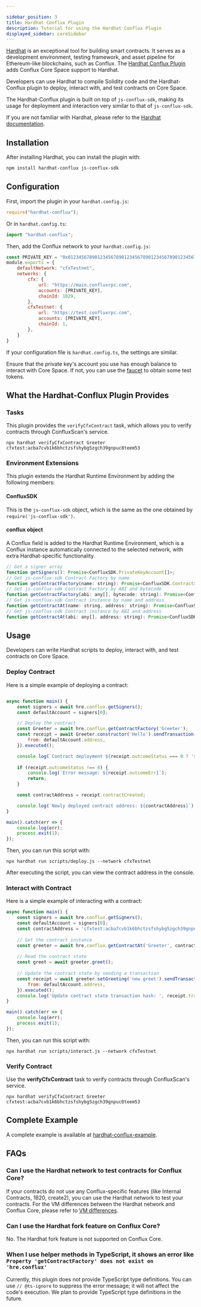 ```yaml
---

sidebar_position: 3
title: Hardhat Conflux Plugin
description: Tutorial for using the Hardhat Conflux Plugin
displayed_sidebar: coreSidebar
---
```


[Hardhat](https://hardhat.org/) is an exceptional tool for building smart contracts. It serves as a development environment, testing framework, and asset pipeline for Ethereum-like blockchains, such as Conflux. The [Hardhat Conflux Plugin](https://github.com/conflux-chain/hardhat-conflux) adds Conflux Core Space support to Hardhat.

Developers can use Hardhat to compile Solidity code and the Hardhat-Conflux plugin to deploy, interact with, and test contracts on Core Space.

The Hardhat-Conflux plugin is built on top of `js-conflux-sdk`, making its usage for deployment and interaction very similar to that of `js-conflux-sdk`.

If you are not familiar with Hardhat, please refer to the [Hardhat documentation](https://hardhat.org/getting-started/).



## Installation

After installing Hardhat, you can install the plugin with:

```bash
npm install hardhat-conflux js-conflux-sdk
```

## Configuration

First, import the plugin in your `hardhat.config.js`:

```js
require("hardhat-conflux");
```

Or in `hardhat.config.ts`:

```ts
import "hardhat-conflux";
```

Then, add the Conflux network to your `hardhat.config.js`:

```js
const PRIVATE_KEY = "0x0123456789012345678901234567890123456789012345678901234567890123"; // replace with your private key
module.exports = {
    defaultNetwork: "cfxTestnet",
    networks: {
        cfx: {
            url: "https://main.confluxrpc.com",
            accounts: [PRIVATE_KEY],
            chainId: 1029,
        },
        cfxTestnet: {
            url: "https://test.confluxrpc.com",
            accounts: [PRIVATE_KEY],
            chainId: 1,
        },
    }
}
```

If your configuration file is `hardhat.config.ts`, the settings are similar.

Ensure that the private key's account you use has enough balance to interact with Core Space. If not, you can use the [faucet](https://faucet.confluxnetwork.org/) to obtain some test tokens.

## What the Hardhat-Conflux Plugin Provides

### Tasks

This plugin provides the `verifyCfxContract` task, which allows you to verify contracts through ConfluxScan's service.

```shell
npx hardhat verifyCfxContract Greeter cfxtest:acba7cvb1k6bhctzsfshybg5zgch39gnpuc8teem53
```

### Environment Extensions

This plugin extends the Hardhat Runtime Environment by adding the following members:

#### ConfluxSDK

This is the `js-conflux-sdk` object, which is the same as the one obtained by `require('js-conflux-sdk')`.

#### conflux object

A Conflux field is added to the Hardhat Runtime Environment, which is a Conflux instance automatically connected to the selected network, with extra Hardhat-specific functionality.

```js
// Get a signer array
function getSigners(): Promise<ConfluxSDK.PrivateKeyAccount[]>;
// Get js-conflux-sdk Contract Factory by name
function getContractFactory(name: string): Promise<ConfluxSDK.Contract>;
// Get js-conflux-sdk Contract Factory by ABI and bytecode
function getContractFactory(abi: any[], bytecode: string): Promise<ConfluxSDK.Contract>;
// Get js-conflux-sdk Contract instance by name and address
function getContractAt(name: string, address: string): Promise<ConfluxSDK.Contract>;
// Get js-conflux-sdk Contract instance by ABI and address
function getContractAt(abi: any[], address: string): Promise<ConfluxSDK.Contract>;
```

## Usage

Developers can write Hardhat scripts to deploy, interact with, and test contracts on Core Space.

### Deploy Contract

Here is a simple example of deploying a contract:

```js

async function main() {
    const signers = await hre.conflux.getSigners();
    const defaultAccount = signers[0];

    // Deploy the contract
    const Greeter = await hre.conflux.getContractFactory('Greeter');
    const receipt = await Greeter.constructor('Hello').sendTransaction({
        from: defaultAccount.address,
    }).executed();

    console.log(`Contract deployment ${receipt.outcomeStatus === 0 ? 'succeeded' : 'failed'}`);
    
    if (receipt.outcomeStatus !== 0) {
        console.log(`Error message: ${receipt.outcomeErr}`);
        return;
    }

    const contractAddress = receipt.contractCreated;

    console.log(`Newly deployed contract address: ${contractAddress}`);
}

main().catch(err => {
    console.log(err);
    process.exit(1);
});
```

Then, you can run this script with:

```shell
npx hardhat run scripts/deploy.js --network cfxTestnet
```

After executing the script, you can view the contract address in the console.

### Interact with Contract

Here is a simple example of interacting with a contract:

```js
async function main() {
    const signers = await hre.conflux.getSigners();
    const defaultAccount = signers[0];
    const contractAddress = 'cfxtest:acba7cvb1k6bhctzsfshybg5zgch39gnpuc8teem53'; // replace with your contract address
    
    // Get the contract instance
    const greeter = await hre.conflux.getContractAt('Greeter', contractAddress);
    
    // Read the contract state
    const greet = await greeter.greet();
    
    // Update the contract state by sending a transaction
    const receipt = await greeter.setGreeting('new greet').sendTransaction({
        from: defaultAccount.address,
    }).executed();
    console.log('Update contract state transaction hash: ', receipt.transactionHash);
}

main().catch(err => {
    console.log(err);
    process.exit(1);
});
```

Then, you can run this script with:

```shell
npx hardhat run scripts/interact.js --network cfxTestnet
```

### Verify Contract

Use the **verifyCfxContract** task to verify contracts through ConfluxScan's service.

```shell
npx hardhat verifyCfxContract Greeter cfxtest:acba7cvb1k6bhctzsfshybg5zgch39gnpuc8teem53
```

## Complete Example

A complete example is available at [hardhat-conflux-example](https://github.com/Conflux-Chain/hardhat-conflux-example).

## FAQs

### Can I use the Hardhat network to test contracts for Conflux Core?

If your contracts do not use any Conflux-specific features (like Internal Contracts, 1820, create2), you can use the Hardhat network to test your contracts. For the VM differences between the Hardhat network and Conflux Core, please refer to [VM differences](../core-space-basics/vm-difference.md).

### Can I use the Hardhat fork feature on Conflux Core?

No. The Hardhat fork feature is not supported on Conflux Core.

### When I use helper methods in TypeScript, it shows an error like `Property 'getContractFactory' does not exist on 'hre.conflux'`

Currently, this plugin does not provide TypeScript type definitions. You can use `// @ts-ignore` to suppress the error message; it will not affect the code's execution. We plan to provide TypeScript type definitions in the future.
